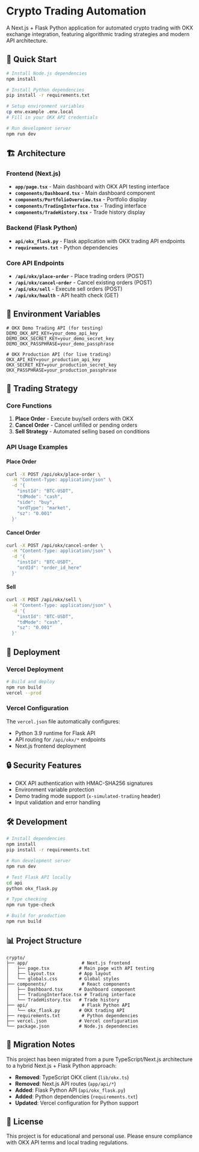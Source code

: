 # Crypto Trading Automation

A Next.js + Flask Python application for automated crypto trading with OKX exchange integration, featuring algorithmic trading strategies and modern API architecture.

## 🚀 Quick Start

```bash
# Install Node.js dependencies
npm install

# Install Python dependencies
pip install -r requirements.txt

# Setup environment variables
cp env.example .env.local
# Fill in your OKX API credentials

# Run development server
npm run dev
```

## 🏗️ Architecture

### Frontend (Next.js)
- **`app/page.tsx`** - Main dashboard with OKX API testing interface
- **`components/Dashboard.tsx`** - Main dashboard component
- **`components/PortfolioOverview.tsx`** - Portfolio display
- **`components/TradingInterface.tsx`** - Trading interface
- **`components/TradeHistory.tsx`** - Trade history display

### Backend (Flask Python)
- **`api/okx_flask.py`** - Flask application with OKX trading API endpoints
- **`requirements.txt`** - Python dependencies

### Core API Endpoints
- **`/api/okx/place-order`** - Place trading orders (POST)
- **`/api/okx/cancel-order`** - Cancel existing orders (POST)
- **`/api/okx/sell`** - Execute sell orders (POST)
- **`/api/okx/health`** - API health check (GET)

## 🔧 Environment Variables

```env
# OKX Demo Trading API (for testing)
DEMO_OKX_API_KEY=your_demo_api_key
DEMO_OKX_SECRET_KEY=your_demo_secret_key
DEMO_OKX_PASSPHRASE=your_demo_passphrase

# OKX Production API (for live trading)
OKX_API_KEY=your_production_api_key
OKX_SECRET_KEY=your_production_secret_key
OKX_PASSPHRASE=your_production_passphrase
```

## 🤖 Trading Strategy

### Core Functions
1. **Place Order** - Execute buy/sell orders with OKX
2. **Cancel Order** - Cancel unfilled or pending orders
3. **Sell Strategy** - Automated selling based on conditions

### API Usage Examples

#### Place Order
```bash
curl -X POST /api/okx/place-order \
  -H "Content-Type: application/json" \
  -d '{
    "instId": "BTC-USDT",
    "tdMode": "cash",
    "side": "buy",
    "ordType": "market",
    "sz": "0.001"
  }'
```

#### Cancel Order
```bash
curl -X POST /api/okx/cancel-order \
  -H "Content-Type: application/json" \
  -d '{
    "instId": "BTC-USDT",
    "ordId": "order_id_here"
  }'
```

#### Sell
```bash
curl -X POST /api/okx/sell \
  -H "Content-Type: application/json" \
  -d '{
    "instId": "BTC-USDT",
    "tdMode": "cash",
    "sz": "0.001"
  }'
```

## 🚀 Deployment

### Vercel Deployment
```bash
# Build and deploy
npm run build
vercel --prod
```

### Vercel Configuration
The `vercel.json` file automatically configures:
- Python 3.9 runtime for Flask API
- API routing for `/api/okx/*` endpoints
- Next.js frontend deployment

## 🔒 Security Features

- OKX API authentication with HMAC-SHA256 signatures
- Environment variable protection
- Demo trading mode support (`x-simulated-trading` header)
- Input validation and error handling

## 🛠️ Development

```bash
# Install dependencies
npm install
pip install -r requirements.txt

# Run development server
npm run dev

# Test Flask API locally
cd api
python okx_flask.py

# Type checking
npm run type-check

# Build for production
npm run build
```

## 📊 Project Structure

```
crypto/
├── app/                    # Next.js frontend
│   ├── page.tsx           # Main page with API testing
│   ├── layout.tsx         # App layout
│   └── globals.css        # Global styles
├── components/             # React components
│   ├── Dashboard.tsx      # Dashboard component
│   ├── TradingInterface.tsx # Trading interface
│   └── TradeHistory.tsx   # Trade history
├── api/                    # Flask Python API
│   └── okx_flask.py       # OKX trading API
├── requirements.txt        # Python dependencies
├── vercel.json            # Vercel configuration
└── package.json           # Node.js dependencies
```

## 🔄 Migration Notes

This project has been migrated from a pure TypeScript/Next.js architecture to a hybrid Next.js + Flask Python approach:

- **Removed**: TypeScript OKX client (`lib/okx.ts`)
- **Removed**: Next.js API routes (`app/api/*`)
- **Added**: Flask Python API (`api/okx_flask.py`)
- **Added**: Python dependencies (`requirements.txt`)
- **Updated**: Vercel configuration for Python support

## 📝 License

This project is for educational and personal use. Please ensure compliance with OKX API terms and local trading regulations.
